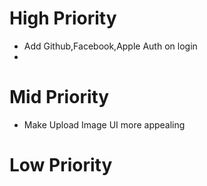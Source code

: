# High Priority

- Add Github,Facebook,Apple Auth on login
-

# Mid Priority

- Make Upload Image UI more appealing

# Low Priority
